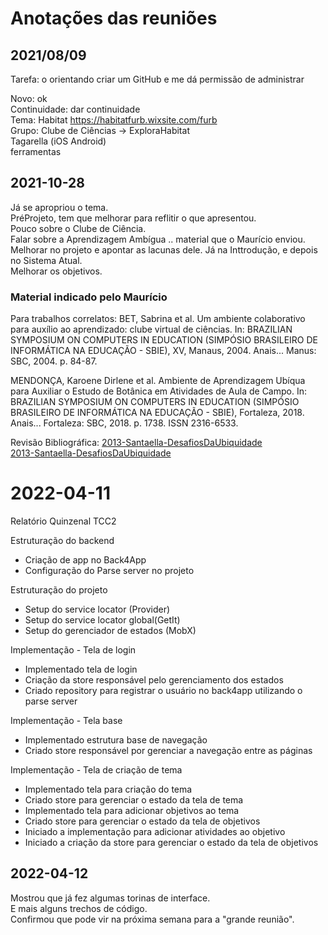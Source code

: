 # Anotações das reuniões  

## 2021/08/09  

Tarefa: o orientando criar um GitHub e me dá permissão de administrar  

Novo: ok  
Continuidade: dar continuidade  
Tema: Habitat <https://habitatfurb.wixsite.com/furb>  
   Grupo: Clube de Ciências -> ExploraHabitat  
Tagarella (iOS Android)  
  ferramentas  

## 2021-10-28

Já se apropriou o tema.  
PréProjeto, tem que melhorar para reflitir o que apresentou.  
Pouco sobre o Clube de Ciência.  
Falar sobre a Aprendizagem Ambígua .. material que o Maurício enviou.  
Melhorar no projeto e apontar as lacunas dele. Já na Inttrodução, e depois no Sistema Atual.  
Melhorar os objetivos.

### Material indicado pelo Maurício

Para trabalhos correlatos:
   BET, Sabrina et al. Um ambiente colaborativo para auxílio ao aprendizado: clube virtual de ciências. In: BRAZILIAN SYMPOSIUM ON COMPUTERS IN EDUCATION (SIMPÓSIO BRASILEIRO DE INFORMÁTICA NA EDUCAÇÃO - SBIE), XV, Manaus, 2004. Anais... Manus: SBC, 2004. p. 84-87. 

   MENDONÇA, Karoene Dirlene et al. Ambiente de Aprendizagem Ubíqua para Auxiliar o Estudo de Botânica em Atividades de Aula de Campo. In: BRAZILIAN SYMPOSIUM ON COMPUTERS IN EDUCATION (SIMPÓSIO BRASILEIRO DE INFORMÁTICA NA EDUCAÇÃO - SBIE), Fortaleza, 2018. Anais... Fortaleza: SBC, 2018. p. 1738. ISSN 2316-6533.

Revisão Bibliográfica:
[2013-Santaella-DesafiosDaUbiquidade](DefesaPreProjeto\2013-Santaella-DesafiosDaUbiquidade.pdf "2013-Santaella-DesafiosDaUbiquidade")  
[2013-Santaella-DesafiosDaUbiquidade](DefesaPreProjeto\2014-Santaella-AprendizagemUbíquaNaEducação.pdf "2013-Santaella-DesafiosDaUbiquidade")  

# 2022-04-11

Relatório Quinzenal TCC2

Estruturação do backend  

- Criação de app no Back4App  
- Configuração do Parse server no projeto  

Estruturação do projeto  

- Setup do service locator (Provider)  
- Setup do service locator global(GetIt)  
- Setup do gerenciador de estados (MobX)  

Implementação - Tela de login  

- Implementado tela de login  
- Criação da store responsável pelo gerenciamento dos estados  
- Criado repository para registrar o usuário no back4app utilizando o parse server  

Implementação - Tela base  

- Implementado estrutura base de navegação  
- Criado store responsável por gerenciar a navegação entre as páginas  

Implementação - Tela de criação de tema  

- Implementado tela para criação do tema  
- Criado store para gerenciar o estado da tela de tema  
- Implementado tela para adicionar objetivos ao tema  
- Criado store para gerenciar o estado da tela de objetivos  
- Iniciado a implementação para adicionar atividades ao objetivo  
- Iniciado a criação da store para gerenciar o estado da tela de objetivos  

## 2022-04-12

Mostrou que já fez algumas torinas de interface.  
E mais alguns trechos de código.  
Confirmou que pode vir na próxima semana para a "grande reunião".  
